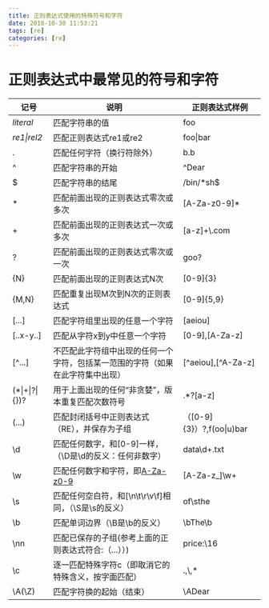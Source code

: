 ```yaml
---
title: 正则表达式使用的特殊符号和字符
date: 2018-10-30 11:53:21
tags: [re]
categories: [re]
---
```


# 正则表达式中最常见的符号和字符

| 记号                       | 说明                                                                           | 正则表达式样例                |
| -------------------------- | ------------------------------------------------------------------------------ | ----------------------------- |
| _literal_                  | 匹配字符串的值                                                                 | foo                           |
| _re1&#124;rel2_            | 匹配正则表达式re1或re2                                                         | foo&#124;bar                  |
| .                          | 匹配任何字符（换行符除外）                                                     | b.b                           |
| ^                          | 匹配字符串的开始                                                               | ^Dear                         |
| $                          | 匹配字符串的结尾                                                               | /bin/*sh$                     |
| *                          | 匹配前面出现的正则表达式零次或多次                                             | [A-Za-z0-9]*                  |
| +                          | 匹配前面出现的正则表达式一次或多次                                             | [a-z]+\\.com                  |
| ?                          | 匹配前面出现的正则表达式零次或一次                                             | goo?                          |
| {N}                        | 匹配前面出现的正则表达式N次                                                    | [0-9]{3}                      |
| {M,N}                      | 匹配重复出现M次到N次的正则表达式                                               | [0-9]{5,9}                    |
| [...]                      | 匹配字符组里出现的任意一个字符                                                 | [aeiou]                       |
| [..x-y..]                  | 匹配从字符x到y中任意一个字符                                                   | [0-9],[A-Za-z]                |
| [^...]                     | 不匹配此字符组中出现的任何一个字符，包括某一范围的字符（如果在此字符集中出现） | [^aeiou],[^A-Za-z]            |
| (*&#124;+&#124;?&#124;{})? | 用于上面出现的任何“非贪婪”，版本重复匹配次数符号                               | .*?[a-z]                      |
| (...)                      | 匹配封闭括号中正则表达式（RE），并保存为子组                                   | （[0-9]{3}）?,f(oo&#124;u)bar |
| \d                         | 匹配任何数字，和[0-9]一样，（\D是\d的反义：任何非数字）                        | data\d+.txt                   |
| \w                         | 匹配任何数字和字符，即[A-Za-z0-9](\W是\w的反义)                                | [A-Za-z_]\w+                  |
| \s                         | 匹配任何空白符，和[\n\t\r\v\f]相同，（\S是\s的反义）                           | of\sthe                       |
| \b                         | 匹配单词边界（\B是\b的反义）                                                   | \bThe\b                       |
| \nn                        | 匹配已保存的子组(参考上面的正则表达式符合:（...））)                           | price:\16                     |
| \c                         | 逐一匹配特殊字符c（即取消它的特殊含义，按字面匹配）                            | \.,\\,\*                      |
| \A(\Z)                     | 匹配字符换的起始（结束）                                                       | \ADear                        |
